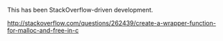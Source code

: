 
This has been StackOverflow-driven development.

http://stackoverflow.com/questions/262439/create-a-wrapper-function-for-malloc-and-free-in-c

